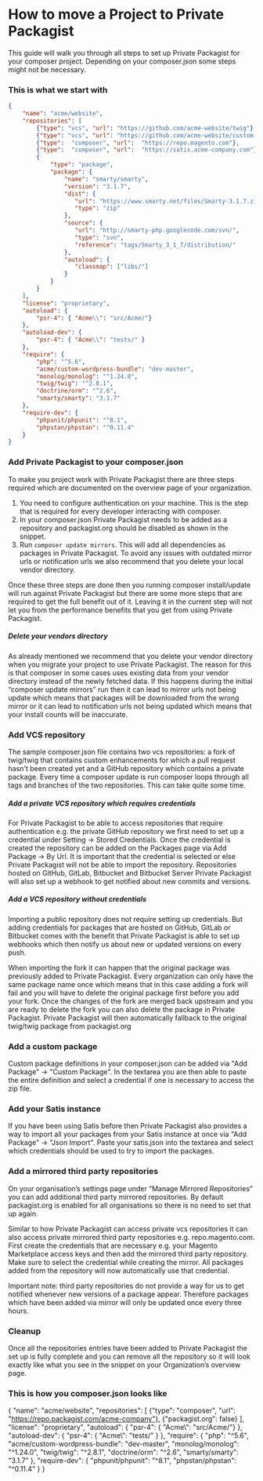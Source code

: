 # How to move a Project to Private Packagist
This guide will walk you through all steps to set up Private Packagist for your composer project. Depending on your composer.json some steps might not be necessary.

### This is what we start with

```json
{
    "name": "acme/website",
    "repositories": [
        {"type": "vcs", "url": "https://github.com/acme-website/twig"},
        {"type": "vcs", "url": "https://github.com/acme-website/custom-wordpress-bundle"},
        {"type":  "composer", "url":  "https://repo.magento.com"},
        {"type":  "composer", "url":  "https://satis.acme-company.com"},
        {
            "type": "package",
            "package": {
                "name": "smarty/smarty",
                "version": "3.1.7",
                "dist": {
                   "url": "https://www.smarty.net/files/Smarty-3.1.7.zip",
                   "type": "zip"
                },
                "source": {
                   "url": "http://smarty-php.googlecode.com/svn/",
                   "type": "svn",
                   "reference": "tags/Smarty_3_1_7/distribution/"
                },
                "autoload": {
                   "classmap": ["libs/"]
                }
            }
        }
    ],
    "license": "proprietary",
    "autoload": {
        "psr-4": { "Acme\\": "src/Acme/"}
    },
    "autoload-dev": {
        "psr-4": { "Acme\\": "tests/" }
    },
    "require": {
        "php": "^5.6",
        "acme/custom-wordpress-bundle": "dev-master",
        "monolog/monolog": "^1.24.0",
        "twig/twig": "^2.8.1",
        "doctrine/orm": "^2.6",
        "smarty/smarty": "3.1.7"
    },
    "require-dev": {
        "phpunit/phpunit": "^8.1",
        "phpstan/phpstan": "^0.11.4"
    }
}

```

### Add Private Packagist to your composer.json

To make you project work with Private Packagist there are three steps required which are documented on the overview page of your organization.

1. You need to configure authentication on your machine. This is the step that is required for every developer interacting with composer.
2. In your composer.json Private Packagist needs to be added as a repository and packagist.org should be disabled as shown in the snippet.
3. Run `composer update mirrors`. This will add all dependencies as packages in Private Packagist. To avoid any issues with outdated mirror urls or notification urls we also recommend that you delete your local vendor directory.

Once these three steps are done then you running composer install/update will run against Private Packagist but there are some more steps that are required to get the full benefit out of it. Leaving it in the current step will not let you from the performance benefits that you get from using Private Packagist. 

##### Delete your vendors directory
As already mentioned we recommend that you delete your vendor directory when you migrate your project to use Private Packagist. The reason for this is that composer in some cases uses existing data from your vendor directory instead of the newly fetched data. If this happens during the initial “composer update mirrors” run then it can lead to mirror urls not being update which means that packages will be downloaded from the wrong mirror or it can lead to notification urls not being updated which means that your install counts will be inaccurate.

### Add VCS repository

The sample composer.json file contains two vcs repositories: a fork of twig/twig that contains custom enhancements for which a pull request hasn't been created yet and a GitHub repository which contains a private package. Every time a composer update is run composer loops through all tags and branches of the two repositories. This can take quite some time.

##### Add a private VCS repository which requires credentials

For Private Packagist to be able to access repositories that require authentication e.g. the private GitHub repository we first need to set up a credential under Setting -> Stored Credentials. Once the credential is created the repository can be added on the Packages page via Add Package -> By Url. It is important that the credential is selected or else Private Packagist will not be able to import the repository. Repositories hosted on GitHub, GitLab, Bitbucket and Bitbucket Server Private Packagist will also set up a webhook to get notified about new commits and versions.

##### Add a VCS repository without credentials

Importing a public repository does not require setting up credentials. But adding credentials for packages that are hosted on GitHub, GitLab or Bitbucket comes with the benefit that Private Packagist is able to set up webhooks which then notify us about new or updated versions on every push.

When importing the fork it can happen that the original package was previously added to Private Packagist. Every organization can only have the same package name once which means that in this case adding a fork will fail and you will have to delete the original package first before you add your fork. Once the changes of the fork are merged back upstream and you are ready to delete the fork you can also delete the package in Private Packagist. Private Packagist will then automatically fallback to the original twig/twig package from packagist.org

### Add a custom package

Custom package definitions in your composer.json can be added via "Add Package" -> "Custom Package". In the textarea you are then able to paste the entire definition and select a credential if one is necessary to access the zip file.

### Add your Satis instance

If you have been using Satis before then Private Packagist also provides a way to import all your packages from your Satis instance at once via "Add Package" -> "Json Import".  Paste your satis.json into the textarea and select which credentials should be used to try to import the packages.

### Add a mirrored third party repositories
On your organisation’s settings page under “Manage Mirrored Repositories” you can add additional third party mirrored repositories. By default packagist.org is enabled for all organisations so there is no need to set that up again.

Similar to how Private Packagist can access private vcs repositories it can also access private mirrored third party repositories e.g. repo.magento.com. First create the credentials that are necessary e.g. your Magento Marketplace access keys and then add the mirrored third party repository. Make sure to select the credential while creating the mirror. All packages added from the repository will now automatically use that credential.

Important note: third party repositories do not provide a way for us to get notified whenever new versions of a package appear. Therefore packages which have been added via mirror will only be updated once every three hours.

### Cleanup
Once all the repositories entries have been added to Private Packagist the set up is fully complete and you can remove all the repository so it will look exactly like what you see in the snippet on your Organization’s overview page.

### This is how you composer.json looks like

{
    "name": "acme/website",
    "repositories": [
        {"type":  "composer", "url":  "https://repo.packagist.com/acme-company"},
        {"packagist.org": false}
    ],
    "license": "proprietary",
    "autoload": {
        "psr-4": { "Acme\\": "src/Acme/"}
    },
    "autoload-dev": {
        "psr-4": { "Acme\\": "tests/" }
    },
    "require": {
        "php": "^5.6",
        "acme/custom-wordpress-bundle": "dev-master",
        "monolog/monolog": "^1.24.0",
        "twig/twig": "^2.8.1",
        "doctrine/orm": "^2.6",
        "smarty/smarty": "3.1.7"
    },
    "require-dev": {
        "phpunit/phpunit": "^8.1",
        "phpstan/phpstan": "^0.11.4"
    }
}

```
